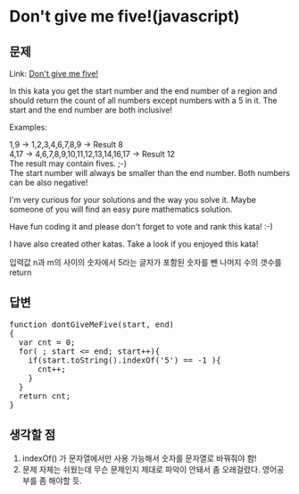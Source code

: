 Don't give me five!(javascript)
=============
문제
------------

Link: [Don't give me five!](https://www.codewars.com/kata/dont-give-me-five/train/javascript)  

In this kata you get the start number and the end number of a region and should return the count of all numbers except numbers with a 5 in it. The start and the end number are both inclusive!  

Examples:  

1,9 -> 1,2,3,4,6,7,8,9 -> Result 8  
4,17 -> 4,6,7,8,9,10,11,12,13,14,16,17 -> Result 12  
The result may contain fives. ;-)  
The start number will always be smaller than the end number. Both numbers can be also negative!  

I'm very curious for your solutions and the way you solve it. Maybe someone of you will find an easy pure mathematics solution.  

Have fun coding it and please don't forget to vote and rank this kata! :-)  

I have also created other katas. Take a look if you enjoyed this kata!  
  
입력값 n과 m의 사이의 숫자에서 5라는 글자가 포함된 숫자를 뺀 나머지 수의 갯수를 return  

답변
--------------
<pre>
function dontGiveMeFive(start, end)
{
  var cnt = 0;
  for( ; start <= end; start++){
    if(start.toString().indexOf('5') == -1 ){
      cnt++;
    }
  }
  return cnt;
}
</pre>

생각할 점
------------------------
1. indexOf() 가 문자열에서만 사용 가능해서 숫자를 문자열로 바꿔줘야 함!
2. 문제 자체는 쉬웠는데 무슨 문제인지 제대로 파악이 안돼서 좀 오래걸렸다. 영어공부를 좀 해야할 듯.